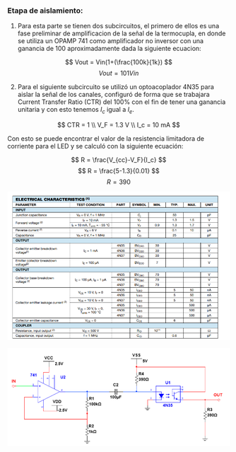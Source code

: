 ### Etapa de aislamiento:

1) Para esta parte se tienen dos subcircuitos, el primero de ellos es una fase preliminar de amplificacion de la señal de la termocupla, en donde se utiliza un OPAMP 741 como amplificador no inversor con una ganancia de 100 aproximadamente dada la siguiente ecuacion:

$$ Vout = Vin(1+(\frac{100k}{1k}) $$
$$ Vout = 101Vin $$

2) Para el siguiente subcircuito se utilizó un optoacoplador 4N35 para aislar la señal de los canales, configuró de forma que se trabajara Current Transfer Ratio (CTR) del 100% con el fin de tener una ganancia unitaria y con esto tenemos $I_c$ igual a $I_e$.

$$ CTR = 1 \\
 V_F = 1.3 V \\
 I_c = 10 mA $$

Con esto se puede encontrar el valor de la resistencia limitadora de corriente para el LED y se calculó con la siguiente ecuación:

$$ R = \frac{V_{cc}-V_F}{I_c} $$
$$ R = \frac{5-1.3}{0.01} $$
$$ R = 390 $$

![Datasheet](img6.png)

![Etapa de aislamiento](img1.png)
